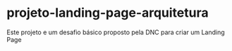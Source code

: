 # projeto-landing-page-arquitetura
Este projeto e um desafio básico proposto pela DNC para criar um Landing Page
